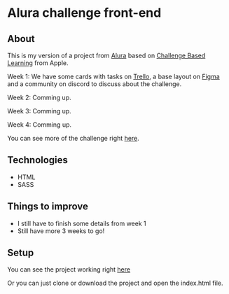 # Alura challenge front-end

## About 

This is my version of a project from [Alura](https://www.alura.com.br) based on [Challenge Based Learning](https://www.challengebasedlearning.org/about/) from Apple.

Week 1: We have some cards with tasks on [Trello](https://trello.com), a base layout on [Figma](https://www.figma.com) and a community on discord to discuss about the challenge.

Week 2: Comming up.

Week 3: Comming up.

Week 4: Comming up.

You can see more of the challenge right [here](https://www.alura.com.br/challenges/front-end/).

## Technologies

- HTML
- SASS

## Things to improve

- I still have to finish some details from week 1
- Still have more 3 weeks to go!

## Setup

You can see the project working right [here](https://dre1597.github.io/alura-challenge-front-end/)

Or you can just clone or download the project and open the index.html file.
